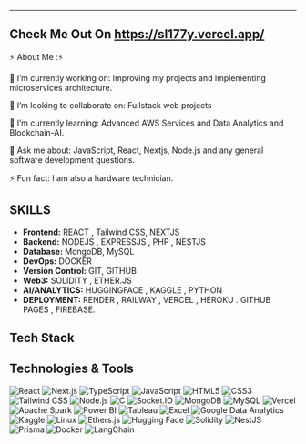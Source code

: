 -------------------------------------------------------------------
Check Me Out On https://sl177y.vercel.app/
-------------------------------------------------------------------
⚡ About Me :⚡

🔭 I’m currently working on:
Improving my projects and implementing microservices architecture.

👯 I’m looking to collaborate on:
Fullstack web projects

🌱 I’m currently learning:
Advanced AWS Services and Data Analytics and Blockchain-AI.

💬 Ask me about:
JavaScript, React, Nextjs, Node.js and any general software development questions.

⚡ Fun fact:
I am also a hardware technician.

## SKILLS 

- **Frontend:** REACT , Tailwind CSS, NEXTJS
- **Backend:** NODEJS , EXPRESSJS , PHP , NESTJS
- **Database:** MongoDB, MySQL 
- **DevOps:** DOCKER
- **Version Control:** GIT, GITHUB 
- **Web3:** SOLIDITY , ETHER.JS 
- **AI/ANALYTICS:** HUGGINGFACE , KAGGLE , PYTHON
- **DEPLOYMENT:** RENDER , RAILWAY , VERCEL , HEROKU . GITHUB PAGES , FIREBASE.
  
## Tech Stack

## Technologies & Tools

![React](https://img.shields.io/badge/React-20232A?style=for-the-badge&logo=react&logoColor=61DAFB)
![Next.js](https://img.shields.io/badge/Next.js-%23000000.svg?style=for-the-badge&logo=nextdotjs&logoColor=white)
![TypeScript](https://img.shields.io/badge/TypeScript-%23007ACC.svg?style=for-the-badge&logo=typescript&logoColor=white)
![JavaScript](https://img.shields.io/badge/JavaScript-%23F7DF1E.svg?style=for-the-badge&logo=javascript&logoColor=black)
![HTML5](https://img.shields.io/badge/HTML5-%23E34F26.svg?style=for-the-badge&logo=html5&logoColor=white)
![CSS3](https://img.shields.io/badge/CSS3-%231572B6.svg?style=for-the-badge&logo=css3&logoColor=white)
![Tailwind CSS](https://img.shields.io/badge/Tailwind%20CSS-%2306B6D4.svg?style=for-the-badge&logo=tailwindcss&logoColor=white)
![Node.js](https://img.shields.io/badge/Node.js-339933?style=for-the-badge&logo=nodedotjs&logoColor=white)
![C](https://img.shields.io/badge/C-%2300599C.svg?style=for-the-badge&logo=c&logoColor=white)
![Socket.IO](https://img.shields.io/badge/Socket.IO-%23010101.svg?style=for-the-badge&logo=socketdotio&logoColor=white)
![MongoDB](https://img.shields.io/badge/MongoDB-4EA94B?style=for-the-badge&logo=mongodb&logoColor=white)
![MySQL](https://img.shields.io/badge/MySQL-%234479A1.svg?style=for-the-badge&logo=mysql&logoColor=white)
![Vercel](https://img.shields.io/badge/Vercel-%23000000.svg?style=for-the-badge&logo=vercel&logoColor=white)
![Apache Spark](https://img.shields.io/badge/Apache%20Spark-%23E25A1C.svg?style=for-the-badge&logo=apachespark&logoColor=white)
![Power BI](https://img.shields.io/badge/Power%20BI-%23F2C811.svg?style=for-the-badge&logo=powerbi&logoColor=black)
![Tableau](https://img.shields.io/badge/Tableau-%23E97627.svg?style=for-the-badge&logo=tableau&logoColor=white)
![Excel](https://img.shields.io/badge/Excel-%230078D4.svg?style=for-the-badge&logo=microsoftexcel&logoColor=white)
![Google Data Analytics](https://img.shields.io/badge/Google%20Data%20Analytics-%234285F4.svg?style=for-the-badge&logo=googleanalytics&logoColor=white)
![Kaggle](https://img.shields.io/badge/Kaggle-%2320BEFF.svg?style=for-the-badge&logo=kaggle&logoColor=white)
![Linux](https://img.shields.io/badge/Linux-%23FCC624.svg?style=for-the-badge&logo=linux&logoColor=black)
![Ethers.js](https://img.shields.io/badge/Ethers.js-627EEA?style=for-the-badge&logo=ethers&logoColor=white)
![Hugging Face](https://img.shields.io/badge/Hugging%20Face-FF6B00?style=for-the-badge&logo=huggingface&logoColor=white)
![Solidity](https://img.shields.io/badge/Solidity-363636?style=for-the-badge&logo=solidity&logoColor=white)
![NestJS](https://img.shields.io/badge/NestJS-E0234E?style=for-the-badge&logo=nestjs&logoColor=white)
![Prisma](https://img.shields.io/badge/Prisma-2D3748?style=for-the-badge&logo=prisma&logoColor=white)
![Docker](https://img.shields.io/badge/Docker-2496ED?style=for-the-badge&logo=docker&logoColor=white)
![LangChain](https://img.shields.io/badge/LangChain-2D2D2D?style=for-the-badge&logo=langchain&logoColor=white)




